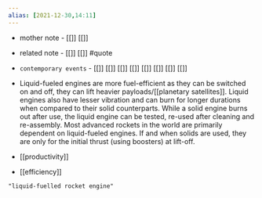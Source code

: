 ```yaml
---
alias: [2021-12-30,14:11]
---
```

- mother note - [[]] [[]]
- related note - [[]] [[]] #quote 
- `contemporary events` - [[]] [[]] [[]] [[]] [[]] [[]] [[]] [[]]

- Liquid-fueled engines are more fuel-efficient as they can be switched on and off, they can lift heavier payloads/[[planetary satellites]]. Liquid engines also have lesser vibration and can burn for longer durations when compared to their solid counterparts. While a solid engine burns out after use, the liquid engine can be tested, re-used after cleaning and re-assembly. Most advanced rockets in the world are primarily dependent on liquid-fueled engines. If and when solids are used, they are only for the initial thrust (using boosters) at lift-off.
- [[productivity]]
- [[efficiency]]

```query
"liquid-fuelled rocket engine"
```